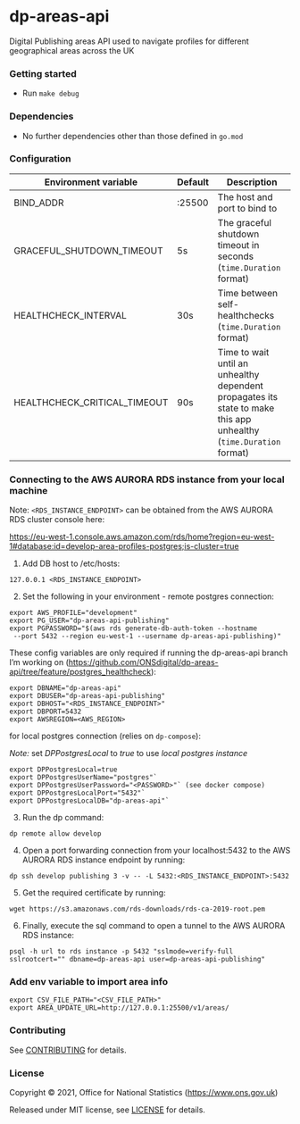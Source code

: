 dp-areas-api
================
Digital Publishing areas API used to navigate profiles for different geographical areas across the UK

### Getting started

* Run `make debug`

### Dependencies

* No further dependencies other than those defined in `go.mod`

### Configuration

| Environment variable         | Default   | Description
| ---------------------------- | --------- | -----------
| BIND_ADDR                    | :25500    | The host and port to bind to
| GRACEFUL_SHUTDOWN_TIMEOUT    | 5s        | The graceful shutdown timeout in seconds (`time.Duration` format)
| HEALTHCHECK_INTERVAL         | 30s       | Time between self-healthchecks (`time.Duration` format)
| HEALTHCHECK_CRITICAL_TIMEOUT | 90s       | Time to wait until an unhealthy dependent propagates its state to make this app unhealthy (`time.Duration` format)

### Connecting to the AWS AURORA RDS instance from your local machine

Note: `<RDS_INSTANCE_ENDPOINT>` can be obtained from the AWS AURORA RDS cluster console here:

https://eu-west-1.console.aws.amazon.com/rds/home?region=eu-west-1#database:id=develop-area-profiles-postgres;is-cluster=true

1. Add DB host to /etc/hosts:

`
127.0.0.1 <RDS_INSTANCE_ENDPOINT>
`

2. Set the following in your environment - remote postgres connection:

```
export AWS_PROFILE="development"
export PG_USER="dp-areas-api-publishing"
export PGPASSWORD="$(aws rds generate-db-auth-token --hostname 
 --port 5432 --region eu-west-1 --username dp-areas-api-publishing)"
```

These config variables are only required if running the dp-areas-api branch I’m working on (https://github.com/ONSdigital/dp-areas-api/tree/feature/postgres_healthcheck):

```
export DBNAME="dp-areas-api"
export DBUSER="dp-areas-api-publishing"
export DBHOST="<RDS_INSTANCE_ENDPOINT>"
export DBPORT=5432
export AWSREGION=<AWS_REGION>
```

for local postgres connection (relies on `dp-compose`):

*Note:* set _*DPPostgresLocal*_ to _*true*_ to use *local postgres instance*

```
export DPPostgresLocal=true
export DPPostgresUserName="postgres"`
export DPPostgresUserPassword="<PASSWORD>"` (see docker compose)
export DPPostgresLocalPort="5432"`
export DPPostgresLocalDB="dp-areas-api"`
```

3. Run the dp command:

```
dp remote allow develop
```

4. Open a port forwarding connection from your localhost:5432 to the AWS AURORA RDS instance endpoint by running:

```
dp ssh develop publishing 3 -v -- -L 5432:<RDS_INSTANCE_ENDPOINT>:5432
```

5. Get the required certificate by running:

```
wget https://s3.amazonaws.com/rds-downloads/rds-ca-2019-root.pem
```

6. Finally, execute the sql command to open a tunnel to the AWS AURORA RDS instance:

```
psql -h url to rds instance -p 5432 "sslmode=verify-full sslrootcert="" dbname=dp-areas-api user=dp-areas-api-publishing"
```

### Add env variable to import area info
```
export CSV_FILE_PATH="<CSV_FILE_PATH>"
export AREA_UPDATE_URL=http://127.0.0.1:25500/v1/areas/
```


### Contributing

See [CONTRIBUTING](CONTRIBUTING.md) for details.

### License

Copyright © 2021, Office for National Statistics (https://www.ons.gov.uk)

Released under MIT license, see [LICENSE](LICENSE.md) for details.

